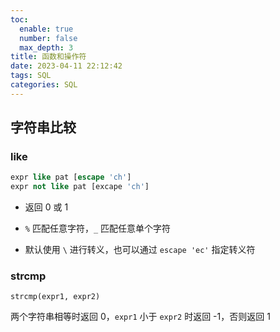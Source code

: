 ```yaml
---
toc:
  enable: true
  number: false
  max_depth: 3
title: 函数和操作符
date: 2023-04-11 22:12:42
tags: SQL
categories: SQL
---
```


## 字符串比较

### like

```sql
expr like pat [escape 'ch']
expr not like pat [excape 'ch']
```

- 返回 0 或 1

- `%` 匹配任意字符，`_` 匹配任意单个字符

- 默认使用 `\` 进行转义，也可以通过 `escape 'ec'` 指定转义符

### strcmp

```
strcmp(expr1, expr2)
```

两个字符串相等时返回 0，`expr1` 小于 `expr2` 时返回 -1，否则返回 1
